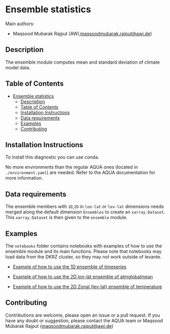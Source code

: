 # Ensemble statistics

Main authors: 
- Maqsood Mubarak Rajput (AWI,maqsoodmubarak.rajput@awi.de)

## Description

The ensemble module computes mean and standard deviation of climate model data.

## Table of Contents

- [Ensemble statistics](#Ensemble-statistics)
  - [Description](#description)
  - [Table of Contents](#table-of-contents)
  - [Installation Instructions](#installation-instructions)
  - [Data requirements](#data-requirements)
  - [Examples](#examples)
  - [Contributing](#contributing)

## Installation Instructions

To install this diagnostic you can use conda.

No more environments than the regular AQUA ones (located in `./environment.yaml`) are needed.
Refer to the AQUA documentation for more information.

## Data requirements

The ensemble members with `1D`,`2D` in `lon-lat` or `lev-lat` dimensions needs merged along the default dimension `Ensembles` to create an `xarray.Dataset`. This `xarray.Dataset` is then given to the `ensemble` module. 

## Examples

The `notebooks` folder contains notebooks with examples of how to use the ensemble module and its main functions.
Please note that notebooks may load data from the DKRZ cluster, so they may not work outside of levante.

- [Example of how to use the 1D ensemble of timeseries](https://github.com/DestinE-Climate-DT/AQUA/blob/dev-ensemble/notebooks/diagnostics/ensemble/ensemble_timeseries.ipynb)

- [Example of how to use the 2D lon-lat ensemble of atmglobalmean](https://github.com/DestinE-Climate-DT/AQUA/blob/dev-ensemble/notebooks/diagnostics/ensemble/ensemble_global_2D.ipynb)

- [Example of how to use the 2D Zonal (lev-lat) ensemble of temperature](https://github.com/DestinE-Climate-DT/AQUA/blob/dev-ensemble/notebooks/diagnostics/ensemble/ensemble_zonalaverage.ipynb)


## Contributing

Contributions are welcome, please open an issue or a pull request. 
If you have any doubt or suggestion, please contact the AQUA team or Maqsood Mubarak Rajput (maqsoodmubarak.rajput@awi.de)
